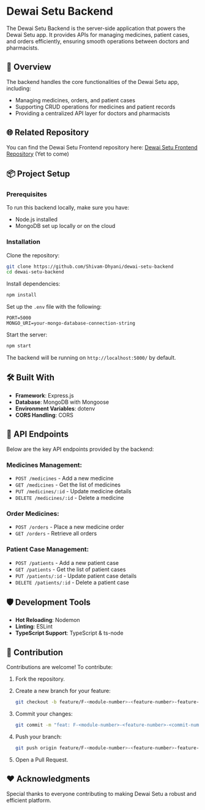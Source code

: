 # Dewai Setu Backend

The Dewai Setu Backend is the server-side application that powers the Dewai Setu app. It provides APIs for managing medicines, patient cases, and orders efficiently, ensuring smooth operations between doctors and pharmacists.

## 🚀 Overview

The backend handles the core functionalities of the Dewai Setu app, including:

- Managing medicines, orders, and patient cases
- Supporting CRUD operations for medicines and patient records
- Providing a centralized API layer for doctors and pharmacists

## 🌐 Related Repository

You can find the Dewai Setu Frontend repository here:
[Dewai Setu Frontend Repository](#) (Yet to come)

## 📦 Project Setup

### Prerequisites

To run this backend locally, make sure you have:

- Node.js installed
- MongoDB set up locally or on the cloud

### Installation

Clone the repository:

```sh
git clone https://github.com/Shivam-Dhyani/dewai-setu-backend
cd dewai-setu-backend
```

Install dependencies:

```sh
npm install
```

Set up the `.env` file with the following:

```env
PORT=5000
MONGO_URI=your-mongo-database-connection-string
```

Start the server:

```sh
npm start
```

The backend will be running on `http://localhost:5000/` by default.

## 🛠️ Built With

- **Framework**: Express.js
- **Database**: MongoDB with Mongoose
- **Environment Variables**: dotenv
- **CORS Handling**: CORS

## 🌟 API Endpoints

Below are the key API endpoints provided by the backend:

### Medicines Management:

- `POST /medicines` - Add a new medicine
- `GET /medicines` - Get the list of medicines
- `PUT /medicines/:id` - Update medicine details
- `DELETE /medicines/:id` - Delete a medicine

### Order Medicines:

- `POST /orders` - Place a new medicine order
- `GET /orders` - Retrieve all orders

### Patient Case Management:

- `POST /patients` - Add a new patient case
- `GET /patients` - Get the list of patient cases
- `PUT /patients/:id` - Update patient case details
- `DELETE /patients/:id` - Delete a patient case

## 🛡️ Development Tools

- **Hot Reloading**: Nodemon
- **Linting**: ESLint
- **TypeScript Support**: TypeScript & ts-node

## 🤝 Contribution

Contributions are welcome! To contribute:

1. Fork the repository.
2. Create a new branch for your feature:

   ```sh
   git checkout -b feature/F-<module-number>-<feature-number>-feature-name
   ```

3. Commit your changes:

   ```sh
   git commit -m "feat: F-<module-number>-<feature-number>-<commit-number-in-this-branch> Add new feature"
   ```

4. Push your branch:

   ```sh
   git push origin feature/F-<module-number>-<feature-number>-feature-name
   ```

5. Open a Pull Request.

## ❤️ Acknowledgments

Special thanks to everyone contributing to making Dewai Setu a robust and efficient platform.
